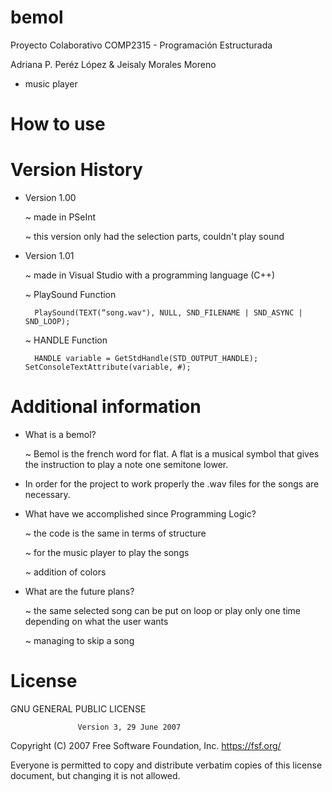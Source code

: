# bemol
Proyecto Colaborativo COMP2315 - Programación Estructurada

Adriana P. Peréz López & Jeisaly Morales Moreno
  - music player
# How to use

# Version History
- Version 1.00

  ~ made in PSeInt

  ~ this version only had the selection parts, couldn't play sound
- Version 1.01
  
  ~ made in Visual Studio with a programming language (C++)
  
  ~ PlaySound Function

        PlaySound(TEXT(“song.wav"), NULL, SND_FILENAME | SND_ASYNC | SND_LOOP);

  ~ HANDLE Function

        HANDLE variable = GetStdHandle(STD_OUTPUT_HANDLE); SetConsoleTextAttribute(variable, #);
# Additional information
  - What is a bemol?
    
    ~ Bemol is the french word for flat. A flat is a musical symbol that gives the instruction to play a note one semitone lower.
  - In order for the project to work properly the .wav files for the songs are necessary.
  - What have we accomplished since Programming Logic?
    
    ~ the code is the same in terms of structure
    
    ~ for the music player to play the songs

    ~ addition of colors
  - What are the future plans?
    
    ~ the same selected song can be put on loop or play only one time depending on what the user wants
    
    ~ managing to skip a song

# License
GNU GENERAL PUBLIC LICENSE

                   Version 3, 29 June 2007
                   
Copyright (C) 2007 Free Software Foundation, Inc. <https://fsf.org/>

Everyone is permitted to copy and distribute verbatim copies of this license document, but changing it is not allowed.
